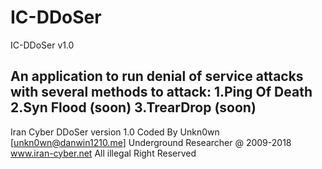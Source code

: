 # IC-DDoSer
IC-DDoSer v1.0

An application to run denial of service attacks with several methods to attack:
1.Ping Of Death
2.Syn Flood (soon)
3.TrearDrop (soon)
------------------------------------------
Iran Cyber DDoSer version 1.0
Coded By Unkn0wn 
[unkn0wn@danwin1210.me]
Underground Researcher @ 2009-2018
www.iran-cyber.net All illegal Right Reserved
